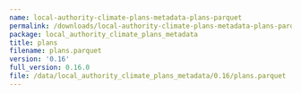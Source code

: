 ```yaml
---
name: local-authority-climate-plans-metadata-plans-parquet
permalink: /downloads/local-authority-climate-plans-metadata-plans-parquet/0_16
package: local_authority_climate_plans_metadata
title: plans
filename: plans.parquet
version: '0.16'
full_version: 0.16.0
file: /data/local_authority_climate_plans_metadata/0.16/plans.parquet
---
```

